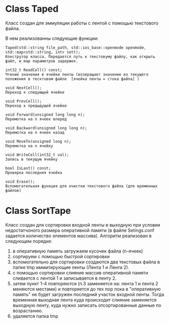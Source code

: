 # Class Taped
Класс создан для эммуляции работы с лентой с помощью текстового файла.

В нем реализованны следующие функции:

    Taped(std::string file_path, std::ios_base::openmode openmode, std::map<std::string, int> sett);
    Конструтор класса. Передается путь к текстовуму файлу, как открыть файл, и map параметров задержек. 

    int32_t ReadCell() const; 
    Чтение значения в ячейки ленты (возвращает значение из текущего положения в тесктовом файле  [ячейка ленты = стока файла] )
    
    void NextCell();
    Переход к следующей ячейке
    
    void PrevCell();
    Переход к предыдущей ячейке
    
    void Forward(unsigned long long n); 
    Перемотка на n ячеек вперед
    
    void Backward(unsigned long long n); 
    Перемотка на n ячеек назад
    
    void MoveTo(unsigned long n);
    Перемотка на n ячейку
    
    void WriteCell(int32_t val); 
    Запись в текущую ячейку
    
    bool IsLast() const; 
    Проверка последняя ячейка
    
    void Erase();
    Вспомогательная функция для очистки текстового файла (для временных файлов)

# Class SortTape
Класс создан для сортировки входной ленты в выходную при условии недостатчоного размера оперативной памяти (в файле Setings.conf задается количество элементов массива).
Алгоритм реализован в следующем порядке:
1) в оперативную память загружаем кусочек файла (n-ячеек)
2) сортируем с помощью быстрой сортировки
3) вспомогательно для сортировки создаются два текстовых файла в папке tmp иммитирующие ленты (Лента 1 и Лента 2).
4) с помощью сортировки слияние массив оперативной памяти сливается с лентой 1 и записывается в ленту 2.
5) затем пункт 1-4 повторяются (п.3 заменяется на: лента 1 и лента 2 меняются местами) и повторяется до тех пор пока в "оперативную память" не будет загружен последний участок входной ленты. Тогда временная выходная лента куда происходит слияние заменяется выходную ленту, куда нужно записать отсортированные данные по возрастанию.
6) удаляется папка tmp


